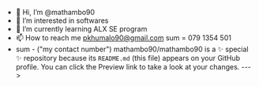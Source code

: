 - 👋 Hi, I’m @mathambo90
- 👀 I’m interested in softwares
- 🌱 I’m currently learning ALX SE program
- 📫 How to reach me pkhumalo90@gmail.com
sum = 079 1354 501
- sum - ("my contact number")
mathambo90/mathambo90 is a ✨ special ✨ repository because its `README.md` (this file) appears on your GitHub profile.
You can click the Preview link to take a look at your changes.
--->

